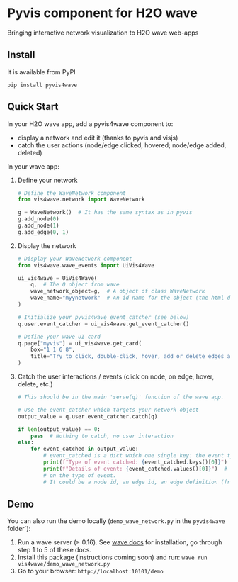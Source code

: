 # Pyvis component for H2O wave
Bringing interactive network visualization to H2O wave web-apps


## Install
It is available from PyPI
```
pip install pyvis4wave
```

## Quick Start

In your H2O wave app, add a pyvis4wave component to:
- display a network and edit it (thanks to pyvis and visjs)
- catch the user actions (node/edge clicked, hovered; node/edge added, deleted)


In your wave app:
1. Define your network
    ```python
    # Define the WaveNetwork component
    from vis4wave.network import WaveNetwork

    g = WaveNetwork()  # It has the same syntax as in pyvis
    g.add_node(0)
    g.add_node(1)
    g.add_edge(0, 1)
    ```
2. Display the network
    ```python
    # Display your WaveNetwork component
    from vis4wave.wave_events import UiVis4Wave

    ui_vis4wave = UiVis4Wave(
        q,  # The Q object from wave
        wave_network_object=g,  # A object of class WaveNetwork
        wave_name="myynetwork"  # An id name for the object (the html div name)
    )

    # Initialize your pyvis4wave event_catcher (see below)
    q.user.event_catcher = ui_vis4wave.get_event_catcher()

    # Define your wave UI card
    q.page["myvis"] = ui_vis4wave.get_card(
        box="1 1 6 8",
        title="Try to click, double-click, hover, add or delete edges and nodes",
    )
    ```
3. Catch the user interactions / events (click on node, on edge, hover, delete, etc.)
    ```python
    # This should be in the main 'serve(q)' function of the wave app.

    # Use the event_catcher which targets your network object
    output_value = q.user.event_catcher.catch(q)

    if len(output_value) == 0:
        pass  # Nothing to catch, no user interaction
    else:
        for event_catched in output_value:
            # event_catched is a dict which one single key: the event type
            print(f"Type of event catched: {event_catched.keys()[0]}")
            print(f"Details of event: {event_catched.values()[0]}")  # The details depends
            # on the type of event.
            # It could be a node id, an edge id, an edge definition (from X to X), etc.
    ```

## Demo

You can also run the demo locally (`demo_wave_network.py` in the `pyvis4wave` folder`):
1. Run a wave server (≥ 0.16). See [wave docs](https://wave.h2o.ai/docs/installation) for installation,
go through step 1 to 5 of these docs.
2. Install this package (instructions coming soon) and run:
```wave run vis4wave/demo_wave_network.py```
3. Go to your browser: ```http://localhost:10101/demo```

